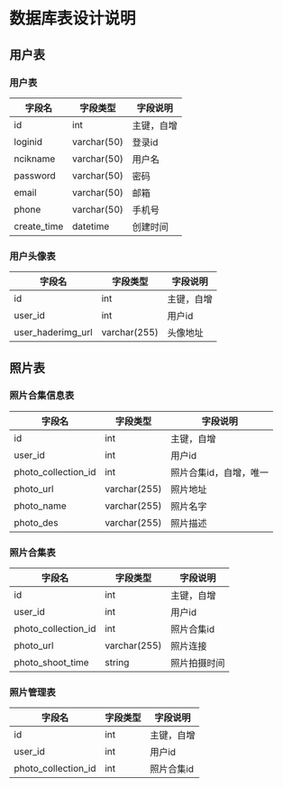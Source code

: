 # 数据库表设计说明

## 用户表
### 用户表

| 字段名 | 字段类型 | 字段说明 |
| ---- | ---- | ---- |
| id | int | 主键，自增 |
| loginid | varchar(50) | 登录id |
| ncikname | varchar(50) | 用户名 |
| password | varchar(50) | 密码 |
| email | varchar(50) | 邮箱 |
| phone | varchar(50) | 手机号 |
| create_time | datetime | 创建时间 |

### 用户头像表

| 字段名 | 字段类型 | 字段说明 |
| ---- | ---- | ---- |
| id | int | 主键，自增 |
| user_id | int | 用户id |
| user_haderimg_url | varchar(255) | 头像地址 |


## 照片表
### 照片合集信息表

| 字段名 | 字段类型 | 字段说明 |
| ---- | ---- | ---- |
| id | int | 主键，自增 |
| user_id | int | 用户id |
| photo_collection_id | int | 照片合集id，自增，唯一 |
| photo_url | varchar(255) | 照片地址 |
| photo_name | varchar(255) | 照片名字 |
| photo_des | varchar(255) | 照片描述 |

### 照片合集表

| 字段名 | 字段类型 | 字段说明 |
| ---- | ---- | ---- |
| id | int | 主键，自增 |
| user_id | int | 用户id |
| photo_collection_id | int | 照片合集id |
| photo_url | varchar(255) | 照片连接 |
| photo_shoot_time | string | 照片拍摄时间 |


### 照片管理表

| 字段名 | 字段类型 | 字段说明 |
| ---- | ---- | ---- |
| id | int | 主键，自增 |
| user_id | int | 用户id |  
| photo_collection_id | int | 照片合集id |

